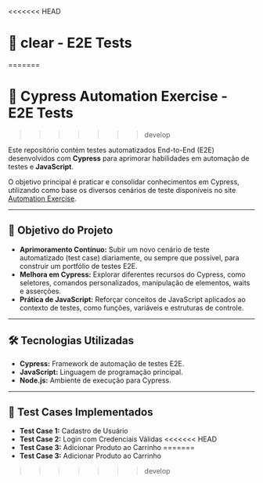 <<<<<<< HEAD
# 🚀 clear - E2E Tests
=======
# 🚀 Cypress Automation Exercise - E2E Tests
>>>>>>> develop

Este repositório contém testes automatizados End-to-End (E2E) desenvolvidos com **Cypress** para aprimorar habilidades em automação de testes e **JavaScript**.

O objetivo principal é praticar e consolidar conhecimentos em Cypress, utilizando como base os diversos cenários de teste disponíveis no site [Automation Exercise](https://automationexercise.com/).

---

## 🎯 Objetivo do Projeto

* **Aprimoramento Contínuo:** Subir um novo cenário de teste automatizado (test case) diariamente, ou sempre que possível, para construir um portfólio de testes E2E.
* **Melhora em Cypress:** Explorar diferentes recursos do Cypress, como seletores, comandos personalizados, manipulação de elementos, waits e asserções.
* **Prática de JavaScript:** Reforçar conceitos de JavaScript aplicados ao contexto de testes, como funções, variáveis e estruturas de controle.

---

## 🛠️ Tecnologias Utilizadas

* **Cypress:** Framework de automação de testes E2E.
* **JavaScript:** Linguagem de programação principal.
* **Node.js:** Ambiente de execução para Cypress.

---

## 📝 Test Cases Implementados

* **Test Case 1:** Cadastro de Usuário
* **Test Case 2:** Login com Credenciais Válidas
<<<<<<< HEAD
* **Test Case 3:** Adicionar Produto ao Carrinho
=======
* **Test Case 3:** Adicionar Produto ao Carrinho
>>>>>>> develop
